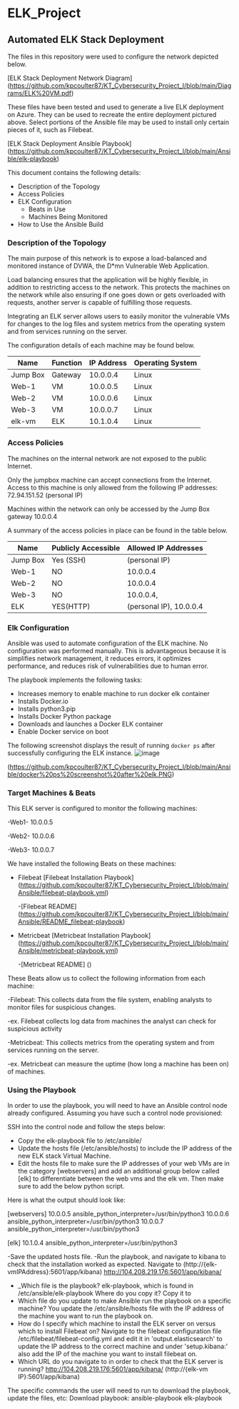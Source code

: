 # ELK_Project
## Automated ELK Stack Deployment

The files in this repository were used to configure the network depicted below.

[ELK Stack Deployment Network Diagram] (https://github.com/kpcoulter87/KT_Cybersecurity_Project_I/blob/main/Diagrams/ELK%20VM.pdf)

These files have been tested and used to generate a live ELK deployment on Azure. They can be used to recreate the entire deployment pictured above. Select portions of the Ansible file may be used to install only certain pieces of it, such as Filebeat.

[ELK Stack Deployment Ansible Playbook] (https://github.com/kpcoulter87/KT_Cybersecurity_Project_I/blob/main/Ansible/elk-playbook)

This document contains the following details:
- Description of the Topology
- Access Policies
- ELK Configuration
  - Beats in Use
  - Machines Being Monitored
- How to Use the Ansible Build


### Description of the Topology

The main purpose of this network is to expose a load-balanced and monitored instance of DVWA, the D*mn Vulnerable Web Application.

Load balancing ensures that the application will be highly flexible, in addition to restricting access to the network. This protects the machines on the network while also ensuring if one goes down or gets overloaded with requests, another server is capable of fulfilling those requests. 

Integrating an ELK server allows users to easily monitor the vulnerable VMs for changes to the log files and system metrics from the operating system and from services running on the server.

The configuration details of each machine may be found below.


| Name 	   | Function | IP Address | Operating System |
|----------|----------|----------  |------------------|
| Jump Box | Gateway  | 10.0.0.4   |   Linux        	|
| Web-1	   |   VM     | 10.0.0.5   |   Linux          |
| Web-2	   |   VM     | 10.0.0.6   |   Linux          |
| Web-3	   |   VM     | 10.0.0.7   |   Linux          |
| elk-vm	 |   ELK    | 10.1.0.4   |   Linux          |

### Access Policies

The machines on the internal network are not exposed to the public Internet.

Only the jumpbox machine can accept connections from the Internet. Access to this machine is only allowed from the following IP addresses:
72.94.151.52 (personal IP)

Machines within the network can only be accessed by the Jump Box gateway 10.0.0.4

A summary of the access policies in place can be found in the table below.

| Name     | Publicly Accessible | Allowed IP Addresses        |
|----------|---------------------|-----------------------------|
| Jump Box | Yes (SSH)           | (personal IP)                 |
| Web-1    | NO                  | 10.0.0.4|
| Web-2    | NO                  | 10.0.0.4|
| Web-3    | NO                  | 10.0.0.4,|
| ELK      | YES(HTTP)           | (personal IP), 10.0.0.4       |


### Elk Configuration

Ansible was used to automate configuration of the ELK machine. No configuration was performed manually. This is advantageous because it is simplifies network management, it reduces errors, it optimizes performance, and reduces risk of vulnerabilities due to human error.  

The playbook implements the following tasks:
- Increases memory to enable machine to run docker elk container
- Installs Docker.io
- Installs python3.pip
- Installs Docker Python package
- Downloads and launches a Docker ELK container 
- Enable Docker service on boot

The following screenshot displays the result of running `docker ps` after successfully configuring the ELK instance.
![image](https://user-images.githubusercontent.com/79668665/110838761-d8317500-8270-11eb-8c25-e67b8ff83c95.png)

(https://github.com/kpcoulter87/KT_Cybersecurity_Project_I/blob/main/Ansible/docker%20ps%20screenshot%20after%20elk.PNG)

### Target Machines & Beats
This ELK server is configured to monitor the following machines:

  -Web1- 10.0.0.5
  
  -Web2- 10.0.0.6

  -Web3- 10.0.0.7

We have installed the following Beats on these machines:

- Filebeat [Filebeat Installation Playbook] (https://github.com/kpcoulter87/KT_Cybersecurity_Project_I/blob/main/Ansible/filebeat-playbook.yml)

   -[Filebeat README] (https://github.com/kpcoulter87/KT_Cybersecurity_Project_I/blob/main/Ansible/README_filebeat-playbook)
   
   
- Metricbeat [Metricbeat Installation Playbook] (https://github.com/kpcoulter87/KT_Cybersecurity_Project_I/blob/main/Ansible/metricbeat-playbook.yml)
  
  -[Metricbeat README] ()
  
  
These Beats allow us to collect the following information from each machine:

-Filebeat: This collects data from the file system, enabling analysts to monitor files for suspicious changes. 
 
 -ex. Filebeat collects log data from machines the analyst can check for suspicious activity


-Metricbeat: This collects metrics from the operating system and from services running on the server. 
  
  -ex. Metricbeat can measure the uptime (how long a machine has been on) of machines. 
  

### Using the Playbook
In order to use the playbook, you will need to have an Ansible control node already configured. Assuming you have such a control node provisioned:

SSH into the control node and follow the steps below:
- Copy the elk-playbook file to /etc/ansible/ 
- Update the hosts file (/etc/ansible/hosts) to include the IP address of the new ELK stack Virtual Machine. 
- Edit the hosts file to make sure the IP addresses of your web VMs are in the category [webservers] and add an additional group below called [elk] to differentiate between the web vms and the elk vm. Then make sure to add the below python script. 

Here is what the output should look like: 

 [webservers]
10.0.0.5 ansible_python_interpreter=/usr/bin/python3
10.0.0.6 ansible_python_interpreter=/usr/bin/python3
10.0.0.7 ansible_python_interpreter=/usr/bin/python3

 [elk]
10.1.0.4 ansible_python_interpreter=/usr/bin/python3

-Save the updated hosts file. 
-Run the playbook, and navigate to kibana to check that the installation worked as expected. Navigate to (http://{elk-vmIPAddress}:5601/app/kibana) http://104.208.219.176:5601/app/kibana/

- _Which file is the playbook? elk-playbook, which is found in /etc/ansible/elk-playbook Where do you copy it? Copy it to 
- Which file do you update to make Ansible run the playbook on a specific machine? You update the /etc/ansible/hosts file with the IP address of the machine you want to run the playbook on. 
- How do I specify which machine to install the ELK server on versus which to install Filebeat on? Navigate to the filebeat configuration file /etc/filebeat/filebeat-config.yml and edit it in 'output.elasticsearch' to update the IP address to the correct machine and under 'setup.kibana:' also add the IP of the machine you want to install filebeat on. 
- Which URL do you navigate to in order to check that the ELK server is running? http://104.208.219.176:5601/app/kibana/ (http://{elk-vm IP}:5601/app/kibana)

The specific commands the user will need to run to download the playbook, update the files, etc:
Download playbook: ansible-playbook elk-playbook

